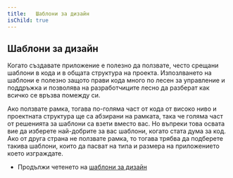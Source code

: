 ```yaml
---
title:   Шаблони за дизайн
isChild: true
---
```


## Шаблони за дизайн

Когато създавате приложение е полезно да ползвате, често срещани шаблони в кода и в общата структура на проекта.
Изпозлването на шаблони е полезно защото прави кода много по лесен за управление и поддръжка и позволява на
разработчиците лесно да разберат как всичко се връзва помежду си.

Ако ползвате рамка, тогава по-голяма част от кода от високо ниво и проектната структура ще са абзирани на рамката, така че
голяма част от решенията за шаблони са взети вместо вас. Но въпреки това освата вие да изберете най-добрите за вас шаблони,
когато стата дума за код. Ако от друга страна не ползвате рамка, то тогава трябва да подберете такива шаблони, които
да пасват на типа и размера на приложението което изграждате.

* Продължи четенето на [шаблони за дизайн](/pages/Design-Patterns.html)
